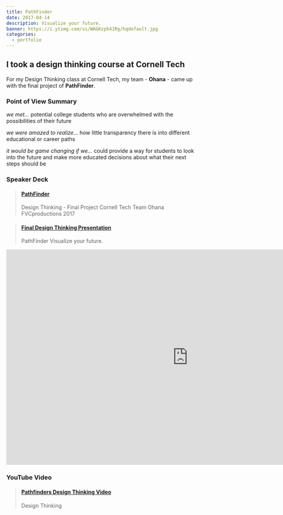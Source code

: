 ```yaml
---
title: PathFinder
date: 2017-04-14
description: Visualize your future.
banner: https://i.ytimg.com/vi/WAGKzph41Rg/hqdefault.jpg
categories:
  - portfolio
---
```


## I took a design thinking course at Cornell Tech

For my Design Thinking class at Cornell Tech, my team - **Ohana** - came up with the final project of **PathFinder**.

### Point of View Summary

_we met..._ potential college students who are overwhelmed with the possibilities of their future

_we were amazed to realize..._ how little transparency there is into different educational or career paths

_it would be game changing if we..._ could provide a way for students to look into the future and make more educated decisions about what their next steps should be

### Speaker Deck

<blockquote class="embedly-card"><h4><a href="https://speakerdeck.com/fvcproductions/pathfinder">PathFinder</a></h4><p>Design Thinking - Final Project Cornell Tech Team Ohana FVCproductions 2017</p></blockquote>
<script async src="//cdn.embedly.com/widgets/platform.js" charset="UTF-8"></script>

<blockquote class="embedly-card"><h4><a href="https://docs.google.com/presentation/d/1iXwT_7DLmWthb0U6hnaXw-9znLwW2533pzenyCPp0Pw/embed?start=false&loop=false&delayms=3000&slide=id.g35f391192_00">Final Design Thinking Presentation</a></h4><p>PathFinder Visualize your future.</p></blockquote>
<script async src="//cdn.embedly.com/widgets/platform.js" charset="UTF-8"></script>

<iframe src="https://docs.google.com/presentation/d/1iXwT_7DLmWthb0U6hnaXw-9znLwW2533pzenyCPp0Pw/embed?start=false&loop=false&delayms=3000" frameborder="0" width="960" height="569" allowfullscreen="true" mozallowfullscreen="true" webkitallowfullscreen="true"></iframe>

### YouTube Video

<blockquote class="embedly-card"><h4><a href="https://www.youtube.com/watch?v=WAGKzph41Rg">Pathfinders Design Thinking Video</a></h4><p>Design Thinking</p></blockquote>
<script async src="//cdn.embedly.com/widgets/platform.js" charset="UTF-8"></script>
